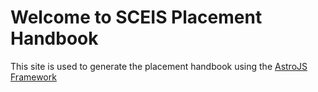 # Welcome to SCEIS Placement Handbook

This site is used to generate the placement handbook using the [AstroJS Framework](https://astro.build)
